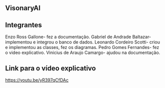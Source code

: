 ## VisonaryAI

## Integrantes

Enzo Ross Gallone- fez a documentação.
Gabriel de Andrade Baltazar- implementou e integrou o banco de dados.
Leonardo Cordeiro Scotti- criou e implementou as classes, fez os diagramas.
Pedro Gomes Fernandes- fez o video explicativo.
Vinicius de Araujo Camargo- ajudou na documentação.

## Link para o vídeo explicativo
https://youtu.be/yR397qCfDAc

